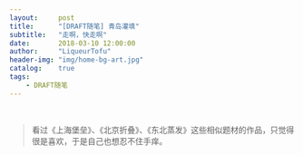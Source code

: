 ```yaml
---
layout:     post
title:      "[DRAFT随笔] 青岛灌填"
subtitle:   "走啊，快走啊"
date:       2018-03-10 12:00:00
author:     "LiqueurTofu"
header-img: "img/home-bg-art.jpg"
catalog:    true
tags:
    - DRAFT随笔
---
```


<br>

> 看过《上海堡垒》、《北京折叠》、《东北蒸发》这些相似题材的作品，只觉得很是喜欢，于是自己也想忍不住手痒。

<!-- 
+ 不是我爹
+ 本来不是最宜居的城市吗
+ 你以为就没有工业了
+ 只是暂缓
+ 居然抢我女人
+ 其实你是
+ 结果偏偏
+ 那还不如狠心拉下
 -->